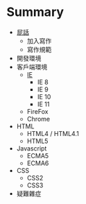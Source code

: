 # Summary

* [屁話](README.md)
   * 加入寫作
   * 寫作規範
* 開發環境
* 客戶端環境
    * [IE](02-客戶端環境/IE/ie-hack.md)
        * IE 8
        * IE 9
        * IE 10
        * IE 11
    * FireFox
    * Chrome
* HTML
    * HTML4 / HTML4.1
    * HTML5
* Javascript
    * ECMA5
    * ECMA6
* CSS
    * CSS2
    * CSS3
* 疑難雜症